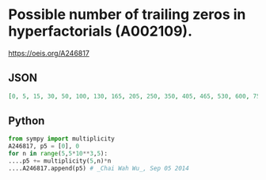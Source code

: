# Possible number of trailing zeros in hyperfactorials \(A002109\)\.
https://oeis.org/A246817
## JSON
```JSON
[0, 5, 15, 30, 50, 100, 130, 165, 205, 250, 350, 405, 465, 530, 600, 750, 830, 915, 1005, 1100, 1300, 1405, 1515, 1630, 1750, 2125, 2255, 2390, 2530, 2675, 2975, 3130, 3290, 3455, 3625, 3975, 4155, 4340, 4530, 4725, 5125, 5330, 5540, 5755, 5975, 6425, 6655]
```
## Python
```Python
from sympy import multiplicity
A246817, p5 = [0], 0
for n in range(5,5*10**3,5):
....p5 += multiplicity(5,n)*n
....A246817.append(p5) # _Chai Wah Wu_, Sep 05 2014
```

